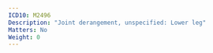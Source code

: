```yaml
---
ICD10: M2496
Description: "Joint derangement, unspecified: Lower leg"
Matters: No
Weight: 0
---
```

